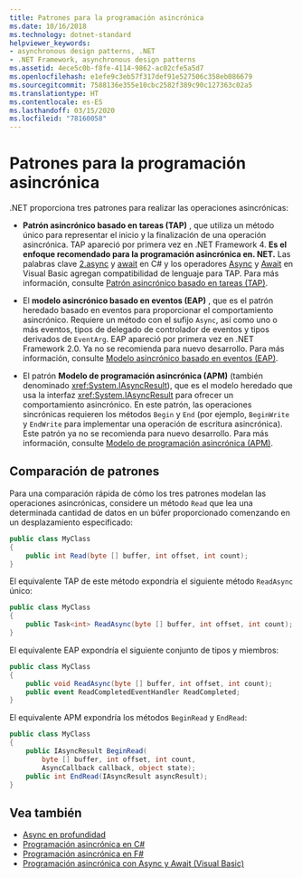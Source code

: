 ```yaml
---
title: Patrones para la programación asincrónica
ms.date: 10/16/2018
ms.technology: dotnet-standard
helpviewer_keywords:
- asynchronous design patterns, .NET
- .NET Framework, asynchronous design patterns
ms.assetid: 4ece5c0b-f8fe-4114-9862-ac02cfe5a5d7
ms.openlocfilehash: e1efe9c3eb57f317def91e527506c358eb086679
ms.sourcegitcommit: 7588136e355e10cbc2582f389c90c127363c02a5
ms.translationtype: HT
ms.contentlocale: es-ES
ms.lasthandoff: 03/15/2020
ms.locfileid: "78160058"
---
```

# <a name="asynchronous-programming-patterns"></a>Patrones para la programación asincrónica

.NET proporciona tres patrones para realizar las operaciones asincrónicas:  

- **Patrón asincrónico basado en tareas (TAP)** , que utiliza un método único para representar el inicio y la finalización de una operación asincrónica. TAP apareció por primera vez en .NET Framework 4. **Es el enfoque recomendado para la programación asincrónica en. NET.** Las palabras clave [2.async](../../csharp/language-reference/keywords/async.md) y [await](../../csharp/language-reference/operators/await.md) en C# y los operadores [Async](../../visual-basic/language-reference/modifiers/async.md) y [Await](../../visual-basic/language-reference/operators/await-operator.md) en Visual Basic agregan compatibilidad de lenguaje para TAP. Para más información, consulte [Patrón asincrónico basado en tareas (TAP)](task-based-asynchronous-pattern-tap.md).  

- El **modelo asincrónico basado en eventos (EAP)** , que es el patrón heredado basado en eventos para proporcionar el comportamiento asincrónico. Requiere un método con el sufijo `Async`, así como uno o más eventos, tipos de delegado de controlador de eventos y tipos derivados de `EventArg`. EAP apareció por primera vez en .NET Framework 2.0. Ya no se recomienda para nuevo desarrollo. Para más información, consulte [Modelo asincrónico basado en eventos (EAP)](event-based-asynchronous-pattern-eap.md).  

- El patrón **Modelo de programación asincrónica (APM)** (también denominado <xref:System.IAsyncResult>), que es el modelo heredado que usa la interfaz <xref:System.IAsyncResult> para ofrecer un comportamiento asincrónico. En este patrón, las operaciones sincrónicas requieren los métodos `Begin` y `End` (por ejemplo, `BeginWrite` y `EndWrite` para implementar una operación de escritura asincrónica). Este patrón ya no se recomienda para nuevo desarrollo. Para más información, consulte [Modelo de programación asincrónica (APM)](asynchronous-programming-model-apm.md).  
  
## <a name="comparison-of-patterns"></a>Comparación de patrones

Para una comparación rápida de cómo los tres patrones modelan las operaciones asincrónicas, considere un método `Read` que lea una determinada cantidad de datos en un búfer proporcionado comenzando en un desplazamiento especificado:  
  
```csharp  
public class MyClass  
{  
    public int Read(byte [] buffer, int offset, int count);  
}  
```  

El equivalente TAP de este método expondría el siguiente método `ReadAsync` único:  
  
```csharp
public class MyClass  
{  
    public Task<int> ReadAsync(byte [] buffer, int offset, int count);  
}  
```

El equivalente EAP expondría el siguiente conjunto de tipos y miembros:  
  
```csharp  
public class MyClass  
{  
    public void ReadAsync(byte [] buffer, int offset, int count);  
    public event ReadCompletedEventHandler ReadCompleted;  
}  
```  
  
El equivalente APM expondría los métodos `BeginRead` y `EndRead`:  
  
```csharp  
public class MyClass  
{  
    public IAsyncResult BeginRead(  
        byte [] buffer, int offset, int count,
        AsyncCallback callback, object state);  
    public int EndRead(IAsyncResult asyncResult);  
}  
```  

## <a name="see-also"></a>Vea también

- [Async en profundidad](../async-in-depth.md)
- [Programación asincrónica en C#](../../csharp/async.md)
- [Programación asincrónica en F#](../../fsharp/tutorials/asynchronous-and-concurrent-programming/async.md)
- [Programación asincrónica con Async y Await (Visual Basic)](../../visual-basic/programming-guide/concepts/async/index.md)
